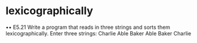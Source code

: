 # lexicographically
•• E5.21 Write a program that reads in three strings and sorts them lexicographically. Enter three strings: Charlie Able Baker Able Baker Charlie
